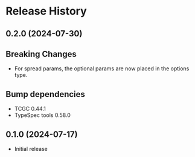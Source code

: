 # Release History

## 0.2.0 (2024-07-30)

## Breaking Changes

* For spread params, the optional params are now placed in the options type.

## Bump dependencies

* TCGC 0.44.1
* TypeSpec tools 0.58.0

## 0.1.0 (2024-07-17)

* Initial release
